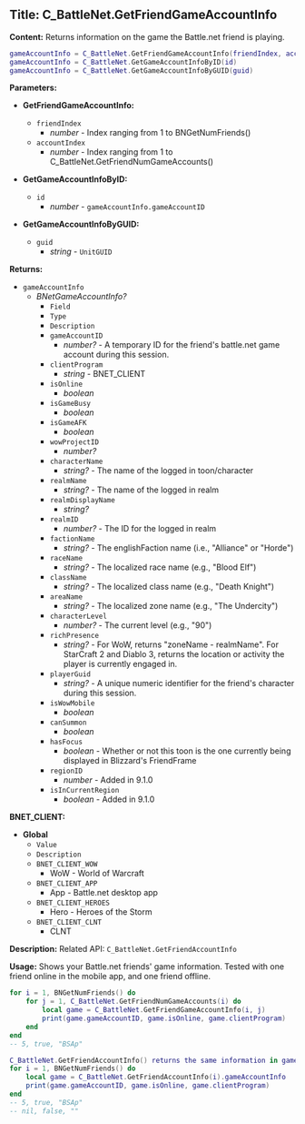 ## Title: C_BattleNet.GetFriendGameAccountInfo

**Content:**
Returns information on the game the Battle.net friend is playing.
```lua
gameAccountInfo = C_BattleNet.GetFriendGameAccountInfo(friendIndex, accountIndex)
gameAccountInfo = C_BattleNet.GetGameAccountInfoByID(id)
gameAccountInfo = C_BattleNet.GetGameAccountInfoByGUID(guid)
```

**Parameters:**
- **GetFriendGameAccountInfo:**
  - `friendIndex`
    - *number* - Index ranging from 1 to BNGetNumFriends()
  - `accountIndex`
    - *number* - Index ranging from 1 to C_BattleNet.GetFriendNumGameAccounts()

- **GetGameAccountInfoByID:**
  - `id`
    - *number* - `gameAccountInfo.gameAccountID`

- **GetGameAccountInfoByGUID:**
  - `guid`
    - *string* - `UnitGUID`

**Returns:**
- `gameAccountInfo`
  - *BNetGameAccountInfo?*
    - `Field`
    - `Type`
    - `Description`
    - `gameAccountID`
      - *number?* - A temporary ID for the friend's battle.net game account during this session.
    - `clientProgram`
      - *string* - BNET_CLIENT
    - `isOnline`
      - *boolean*
    - `isGameBusy`
      - *boolean*
    - `isGameAFK`
      - *boolean*
    - `wowProjectID`
      - *number?*
    - `characterName`
      - *string?* - The name of the logged in toon/character
    - `realmName`
      - *string?* - The name of the logged in realm
    - `realmDisplayName`
      - *string?*
    - `realmID`
      - *number?* - The ID for the logged in realm
    - `factionName`
      - *string?* - The englishFaction name (i.e., "Alliance" or "Horde")
    - `raceName`
      - *string?* - The localized race name (e.g., "Blood Elf")
    - `className`
      - *string?* - The localized class name (e.g., "Death Knight")
    - `areaName`
      - *string?* - The localized zone name (e.g., "The Undercity")
    - `characterLevel`
      - *number?* - The current level (e.g., "90")
    - `richPresence`
      - *string?* - For WoW, returns "zoneName - realmName". For StarCraft 2 and Diablo 3, returns the location or activity the player is currently engaged in.
    - `playerGuid`
      - *string?* - A unique numeric identifier for the friend's character during this session.
    - `isWowMobile`
      - *boolean*
    - `canSummon`
      - *boolean*
    - `hasFocus`
      - *boolean* - Whether or not this toon is the one currently being displayed in Blizzard's FriendFrame
    - `regionID`
      - *number* - Added in 9.1.0
    - `isInCurrentRegion`
      - *boolean* - Added in 9.1.0

**BNET_CLIENT:**
- **Global**
  - `Value`
  - `Description`
  - `BNET_CLIENT_WOW`
    - WoW - World of Warcraft
  - `BNET_CLIENT_APP`
    - App - Battle.net desktop app
  - `BNET_CLIENT_HEROES`
    - Hero - Heroes of the Storm
  - `BNET_CLIENT_CLNT`
    - CLNT

**Description:**
Related API: `C_BattleNet.GetFriendAccountInfo`

**Usage:**
Shows your Battle.net friends' game information. Tested with one friend online in the mobile app, and one friend offline.
```lua
for i = 1, BNGetNumFriends() do
    for j = 1, C_BattleNet.GetFriendNumGameAccounts(i) do
        local game = C_BattleNet.GetFriendGameAccountInfo(i, j)
        print(game.gameAccountID, game.isOnline, game.clientProgram)
    end
end
-- 5, true, "BSAp"

C_BattleNet.GetFriendAccountInfo() returns the same information in gameAccountInfo
for i = 1, BNGetNumFriends() do
    local game = C_BattleNet.GetFriendAccountInfo(i).gameAccountInfo
    print(game.gameAccountID, game.isOnline, game.clientProgram)
end
-- 5, true, "BSAp"
-- nil, false, ""
```